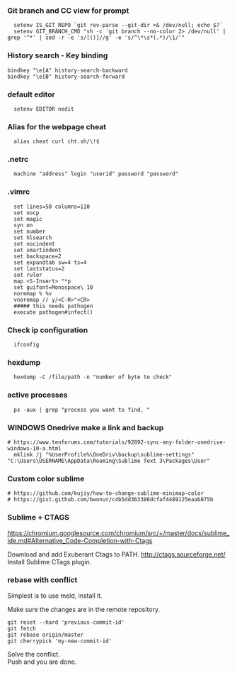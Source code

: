 ### Git branch and CC view for prompt
```
  setenv IS_GIT_REPO `git rev-parse --git-dir >& /dev/null; echo $?`   
  setenv GIT_BRANCH_CMD "sh -c 'git branch --no-color 2> /dev/null' | grep '^*' | sed -r -e 's/[()]//g' -e 's/^\*\s*(.*)/\1/'"  
```
### History search - Key binding
```
bindkey "\e[A" history-search-backward  
bindkey "\e[B" history-search-forward
```  

### default editor
```
  setenv EDITOR nedit
```
### Alias for the webpage cheat
```
  alias cheat curl cht.sh/\!$
```

### .netrc
```
  machine "address" login "userid" password "password"
```

### .vimrc
```
  set lines=50 columns=110  
  set nocp  
  set magic  
  syn on  
  set number  
  set hlsearch  
  set nocindent  
  set smartindent  
  set backspace=2  
  set expandtab sw=4 ts=4  
  set laststatus=2  
  set ruler  
  map <S-Insert> "*p  
  set guifont=Monospace\ 10  
  noremap % %v  
  vnoremap // y/<C-R>"<CR>  
  ##### this needs pathogen  
  execute pathogen#infect()  
```

### Check ip configuration
```
  ifconfig
```

### hexdump
```
  hexdump -C /file/path -n "number of byte to check"
```
### active processes
```
  ps -aux | grep "process you want to find. "
```
### WINDOWS Onedrive make a link and backup
```
# https://www.tenforums.com/tutorials/92892-sync-any-folder-onedrive-windows-10-a.html  
  mklink /j "%UserProfile%\OneDriv\backup\sublime-settings" "C:\Users\USERNAME\AppData\Roaming\Sublime Text 3\Packages\User"
```
### Custom color sublime  
```
# https://github.com/kujiy/how-to-change-sublime-minimap-color     
# https://gist.github.com/bwonur/c4b5dd363386dcfaf4489125eaab875b  
```

### Sublime + CTAGS
https://chromium.googlesource.com/chromium/src/+/master/docs/sublime_ide.md#Alternative_Code-Completion-with-Ctags

Download and add Exuberant Ctags to PATH. http://ctags.sourceforge.net/
Install Sublime CTags plugin.

### rebase with conflict
Simplest is to use meld, install it.

Make sure the changes are in the remote repository.   
```
git reset --hard 'previous-commit-id'
git fetch
git rebase origin/master
git cherrypick 'my-new-commit-id'
```
Solve the conflict.   
Push and you are done. 




